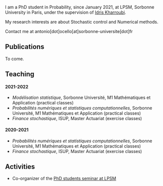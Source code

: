 I am a PhD student in Probability, since January 2021, at LPSM, Sorbonne University in Paris, under the supervision of [Idris Kharroubi](https://www.lpsm.paris/pageperso/kharroubii/). 

My research interests are about Stochastic control and Numerical methods. 

Contact me at antonio[dot]ocello[at]sorbonne-universite[dot]fr


## Publications
To come.

## Teaching

#### 2021-2022
- *Modélisation statistique*, Sorbonne Université, M1 Mathématiques et Application (practical classes)
- *Probabilités numériques et statistiques computationnelles*, Sorbonne Université, M1 Mathématiques et Application (practical classes)
- *Finance stochastique*, ISUP, Master Actuariat (exercise classes)

#### 2020-2021
- *Probabilités numériques et statistiques computationnelles*, Sorbonne Université, M1 Mathématiques et Application (practical classes)
- *Finance stochastique*, ISUP, Master Actuariat (exercise classes)

## Activities
- Co-organizer of the [PhD students seminar at LPSM](https://www.lpsm.paris/agenda/seminaires-gdt/gtt/)
